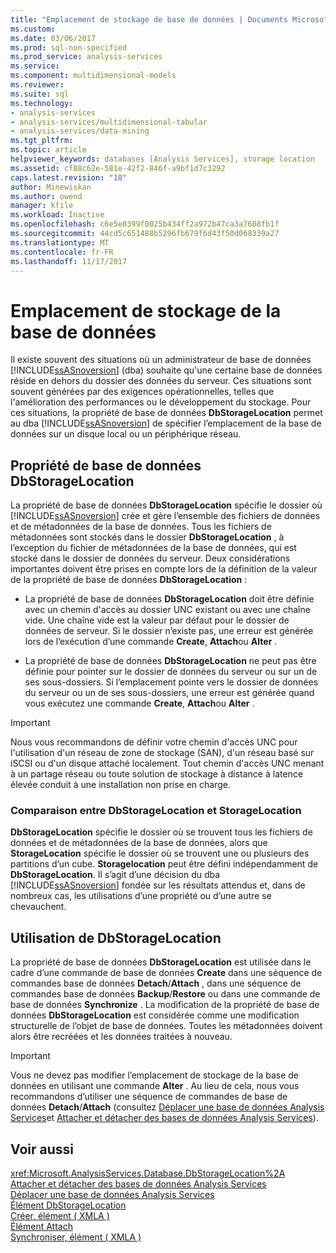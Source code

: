 ```yaml
---
title: "Emplacement de stockage de base de données | Documents Microsoft"
ms.custom: 
ms.date: 03/06/2017
ms.prod: sql-non-specified
ms.prod_service: analysis-services
ms.service: 
ms.component: multidimensional-models
ms.reviewer: 
ms.suite: sql
ms.technology:
- analysis-services
- analysis-services/multidimensional-tabular
- analysis-services/data-mining
ms.tgt_pltfrm: 
ms.topic: article
helpviewer_keywords: databases [Analysis Services], storage location
ms.assetid: cf88c62e-581e-42f2-846f-a9bf1d7c3292
caps.latest.revision: "18"
author: Minewiskan
ms.author: owend
manager: kfile
ms.workload: Inactive
ms.openlocfilehash: c6e5e0399f0025b434ff2a972b47ca3a7608fb1f
ms.sourcegitcommit: 44cd5c651488b5296fb679f6d43f50d068339a27
ms.translationtype: MT
ms.contentlocale: fr-FR
ms.lasthandoff: 11/17/2017
---
```

# <a name="database-storage-location"></a>Emplacement de stockage de la base de données
  Il existe souvent des situations où un administrateur de base de données [!INCLUDE[ssASnoversion](../../includes/ssasnoversion-md.md)] (dba) souhaite qu'une certaine base de données réside en dehors du dossier des données du serveur. Ces situations sont souvent générées par des exigences opérationnelles, telles que l'amélioration des performances ou le développement du stockage. Pour ces situations, la propriété de base de données **DbStorageLocation** permet au dba [!INCLUDE[ssASnoversion](../../includes/ssasnoversion-md.md)] de spécifier l’emplacement de la base de données sur un disque local ou un périphérique réseau.  
  
## <a name="dbstoragelocation-database-property"></a>Propriété de base de données DbStorageLocation  
 La propriété de base de données **DbStorageLocation** spécifie le dossier où [!INCLUDE[ssASnoversion](../../includes/ssasnoversion-md.md)] crée et gère l’ensemble des fichiers de données et de métadonnées de la base de données. Tous les fichiers de métadonnées sont stockés dans le dossier **DbStorageLocation** , à l’exception du fichier de métadonnées de la base de données, qui est stocké dans le dossier de données du serveur. Deux considérations importantes doivent être prises en compte lors de la définition de la valeur de la propriété de base de données **DbStorageLocation** :  
  
-   La propriété de base de données **DbStorageLocation** doit être définie avec un chemin d'accès au dossier UNC existant ou avec une chaîne vide. Une chaîne vide est la valeur par défaut pour le dossier de données de serveur. Si le dossier n’existe pas, une erreur est générée lors de l’exécution d’une commande **Create**, **Attach**ou **Alter** .  
  
-   La propriété de base de données **DbStorageLocation** ne peut pas être définie pour pointer sur le dossier de données du serveur ou sur un de ses sous-dossiers. Si l’emplacement pointe vers le dossier de données du serveur ou un de ses sous-dossiers, une erreur est générée quand vous exécutez une commande **Create**, **Attach**ou **Alter** .  
  
> [!IMPORTANT]  
>  Nous vous recommandons de définir votre chemin d'accès UNC pour l'utilisation d'un réseau de zone de stockage (SAN), d'un réseau basé sur iSCSI ou d'un disque attaché localement. Tout chemin d'accès UNC menant à un partage réseau ou toute solution de stockage à distance à latence élevée conduit à une installation non prise en charge.  
  
### <a name="dbstoragelocation-compared-to-storagelocation"></a>Comparaison entre DbStorageLocation et StorageLocation  
 **DbStorageLocation** spécifie le dossier où se trouvent tous les fichiers de données et de métadonnées de la base de données, alors que **StorageLocation** spécifie le dossier où se trouvent une ou plusieurs des partitions d’un cube. **Storagelocation** peut être défini indépendamment de **DbStorageLocation**. Il s’agit d’une décision du dba [!INCLUDE[ssASnoversion](../../includes/ssasnoversion-md.md)] fondée sur les résultats attendus et, dans de nombreux cas, les utilisations d’une propriété ou d’une autre se chevauchent.  
  
## <a name="dbstoragelocation-usage"></a>Utilisation de DbStorageLocation  
 La propriété de base de données **DbStorageLocation** est utilisée dans le cadre d’une commande de base de données **Create** dans une séquence de commandes base de données **Detach**/**Attach** , dans une séquence de commandes base de données **Backup**/**Restore** ou dans une commande de base de données **Synchronize** . La modification de la propriété de base de données **DbStorageLocation** est considérée comme une modification structurelle de l’objet de base de données. Toutes les métadonnées doivent alors être recréées et les données traitées à nouveau.  
  
> [!IMPORTANT]  
>  Vous ne devez pas modifier l’emplacement de stockage de la base de données en utilisant une commande **Alter** . Au lieu de cela, nous vous recommandons d’utiliser une séquence de commandes de base de données **Detach**/**Attach** (consultez [Déplacer une base de données Analysis Services](../../analysis-services/multidimensional-models/move-an-analysis-services-database.md)et [Attacher et détacher des bases de données Analysis Services](../../analysis-services/multidimensional-models/attach-and-detach-analysis-services-databases.md)).  
  
## <a name="see-also"></a>Voir aussi  
 <xref:Microsoft.AnalysisServices.Database.DbStorageLocation%2A>   
 [Attacher et détacher des bases de données Analysis Services](../../analysis-services/multidimensional-models/attach-and-detach-analysis-services-databases.md)   
 [Déplacer une base de données Analysis Services](../../analysis-services/multidimensional-models/move-an-analysis-services-database.md)   
 [Élément DbStorageLocation](../../analysis-services/xmla/xml-elements-properties/dbstoragelocation-element.md)   
 [Créer, élément &#40; XMLA &#41;](../../analysis-services/xmla/xml-elements-commands/create-element-xmla.md)   
 [Élément Attach](../../analysis-services/xmla/xml-elements-commands/attach-element.md)   
 [Synchroniser, élément &#40; XMLA &#41;](../../analysis-services/xmla/xml-elements-commands/synchronize-element-xmla.md)  
  
  
